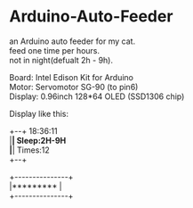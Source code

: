 # Arduino-Auto-Feeder

an Arduino auto feeder for my cat.  
feed one time per hours.  
not in night(defualt 2h - 9h).  

Board: Intel Edison Kit for Arduino  
Motor: Servomotor SG-90 (to pin6)  
Display: 0.96inch 128*64 OLED (SSD1306 chip)  

Display like this:

+--+     18:36:11  
|**|  Sleep:2H-9H  
|**|  Times:12  
+--+  

+---------------+  
|*********      |  
+---------------+  
